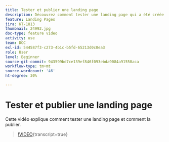 ```yaml
---
title: Tester et publier une landing page
description: Découvrez comment tester une landing page qui a été créée dans Adobe Campaign Standard et comment la publier.
feature: Landing Pages
jira: KT-1813
thumbnail: 24992.jpg
doc-type: feature video
activity: use
team: DOC
exl-id: 544587f3-c273-4b1c-b5fd-65213d0c0ea3
role: User
level: Beginner
source-git-commit: 943599bd7ce139ef846f093ebda9084a91550aca
workflow-type: tm+mt
source-wordcount: '46'
ht-degree: 30%

---
```


# Tester et publier une landing page

Cette vidéo explique comment tester une landing page et comment la publier.

>[!VIDEO](https://video.tv.adobe.com/v/37590?learn=on&captions=fre_fr){transcript=true}
